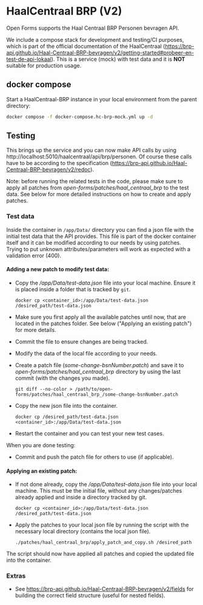 # HaalCentraal BRP (V2)

Open Forms supports the Haal Centraal BRP Personen bevragen API.

We include a compose stack for development and testing/CI purposes, which is part of the official
documentation of the HaalCentraal
(https://brp-api.github.io/Haal-Centraal-BRP-bevragen/v2/getting-started#probeer-en-test-de-api-lokaal).
This is a service (mock) with test data and it is **NOT** suitable for production usage.

## docker compose

Start a HaalCentraal-BRP instance in your local environment from the parent directory:

```bash
docker compose -f docker-compose.hc-brp-mock.yml up -d
```

## Testing

This brings up the service and you can now make API calls by using
http://localhost:5010/haalcentraal/api/brp/personen. Of course these calls have to be according to
the specification (https://brp-api.github.io/Haal-Centraal-BRP-bevragen/v2/redoc).

Note: before running the related tests in the code, please make sure to apply all patches from
_open-forms/patches/haal_centraal_brp_ to the test data. See below for more detailed instructions on
how to create and apply patches.

### Test data

Inside the container in `/app/Data/` directory you can find a json file with the initial test data
that the API provides. This file is part of the docker container itself and it can be modified
according to our needs by using patches. Trying to put unknown attributes/parameters will work as
expected with a validation error (400).

#### Adding a new patch to modify test data:

- Copy the _/app/Data/test-data.json_ file into your local machine. Ensure it is placed inside a
  folder that is tracked by `git`.

  `docker cp <container_id>:/app/Data/test-data.json /desired_path/test-data.json`

- Make sure you first apply all the available patches until now, that are located in the patches
  folder. See below ("Applying an existing patch") for more details.
- Commit the file to ensure changes are being tracked.
- Modify the data of the local file according to your needs.
- Create a patch file (_some-change-bsnNumber.patch_) and save it to
  _open-forms/patches/haal_centraal_brp_ directory by using the last commit (with the changes you
  made).

  `git diff --no-color > /path/to/open-forms/patches/haal_centraal_brp_/some-change-bsnNumber.patch`

- Copy the new json file into the container.

  `docker cp /desired_path/test-data.json <container_id>:/app/Data/test-data.json`

- Restart the container and you can test your new test cases.

When you are done testing:

- Commit and push the patch file for others to use (if applicable).

#### Applying an existing patch:

- If not done already, copy the _/app/Data/test-data.json_ file into your local machine. This must
  be the initial file, without any changes/patches already applied and inside a directory tracked by
  git.

  `docker cp <container_id>:/app/Data/test-data.json /desired_path/test-data.json`

- Apply the patches to your local json file by running the script with the necessary local directory
  (contains the local json file).

  `./patches/haal_centraal_brp/apply_patch_and_copy.sh /desired_path`

The script should now have applied all patches and copied the updated file into the container.

### Extras

- See https://brp-api.github.io/Haal-Centraal-BRP-bevragen/v2/fields for building the correct field
  structure (useful for nested fields).
